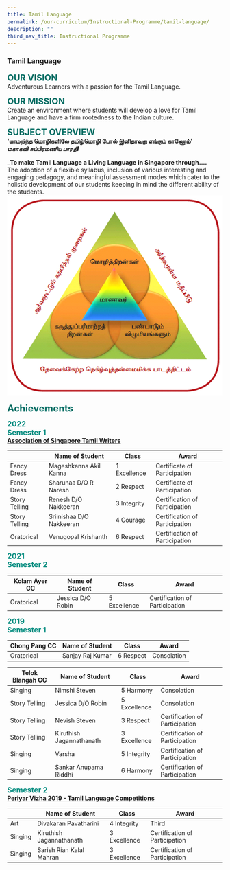 ```yaml
---
title: Tamil Language
permalink: /our-curriculum/Instructional-Programme/tamil-language/
description: ""
third_nav_title: Instructional Programme
---
```

### **Tamil Language**

<b style="color:#016C62; font-size:20px;">OUR VISION</b><br>
Adventurous Learners with a passion for the Tamil Language.

<b style="color:#016C62; font-size:20px;">OUR MISSION</b><br>
Create an environment where students will develop a love for Tamil Language and have a firm rootedness to the Indian culture.

<b style="color:#016C62; font-size:20px;">SUBJECT OVERVIEW</b><br>
**‘யாமறிந்த மொழிகளிலே தமிழ்மொழி போல் இனிதாவது எங்கும் காணோம்’**  
**_மகாகவி சுப்பிரமணிய பாரதிI_**

_**To make Tamil Language a Living Language in Singapore through….** <br>
The adoption of a flexible syllabus, inclusion of various interesting and engaging pedagogy, and meaningful assessment modes which cater to the holistic development of our students keeping in mind the different ability of the students.
![](/images/Tamil.png)

<b style="color:#016C62; font-size:22px;">Achievements</b><br>

<b style="color:#038C7F; font-size:17px; ">2022<br>Semester 1</b><br>
<b><u>Association of Singapore Tamil Writers</u></b>

| | Name of Student | Class  | Award | 
| -------- | -------- | -------- | -------- |
| Fancy Dress | Mageshkanna Akil Kanna | 1 Excellence | Certificate of Participation |
| Fancy Dress | Sharunaa D/O R Naresh | 2 Respect | Certificate of Participation |
| Story Telling | Renesh D/O Nakkeeran | 3 Integrity | Certification of Participation |
| Story Telling | Sriinishaa D/O Nakkeeran | 4 Courage | Certification of Participation |
| Oratorical | Venugopal Krishanth | 6 Respect | Certification of Participation |

<b style="color:#038C7F; font-size:17px; ">2021<br>Semester 2</b><br>

| Kolam Ayer CC | Name of Student | Class  | Award | 
| -------- | -------- | -------- | -------- |
| Oratorical | Jessica D/O Robin | 5 Excellence | Certification of Participation |

<b style="color:#038C7F; font-size:17px; ">2019<br>Semester 1</b><br>

| Chong Pang CC | Name of Student | Class  | Award | 
| -------- | -------- | -------- | -------- |
| Oratorical | Sanjay Raj Kumar | 6 Respect | Consolation |

| Telok Blangah CC | Name of Student | Class  | Award | 
| -------- | -------- | -------- | -------- |
| Singing | Nimshi Steven | 5 Harmony | Consolation |
| Story Telling | Jessica D/O Robin | 5 Excellence | Consolation |
| Story Telling | Nevish Steven | 3 Respect | Certification of Participation |
| Story Telling | Kiruthish Jagannathanath | 3 Excellence | Certification of Participation |
| Singing | Varsha | 5 Integrity | Certification of Participation |
| Singing | Sankar Anupama Riddhi | 6 Harmony | Certification of Participation |

<b style="color:#038C7F; font-size:17px; ">Semester 2</b><br>
<b><u>Periyar Vizha 2019 - Tamil Language Competitions</u></b>

|  | Name of Student | Class  | Award | 
| -------- | -------- | -------- | -------- |
| Art | Divakaran Pavatharini | 4 Integrity | Third |
| Singing | Kiruthish Jagannathanath | 3 Excellence | Certification of Participation |
| Singing | Sarish Rian Kalal Mahran | 3 Excellence | Certification of Participation |